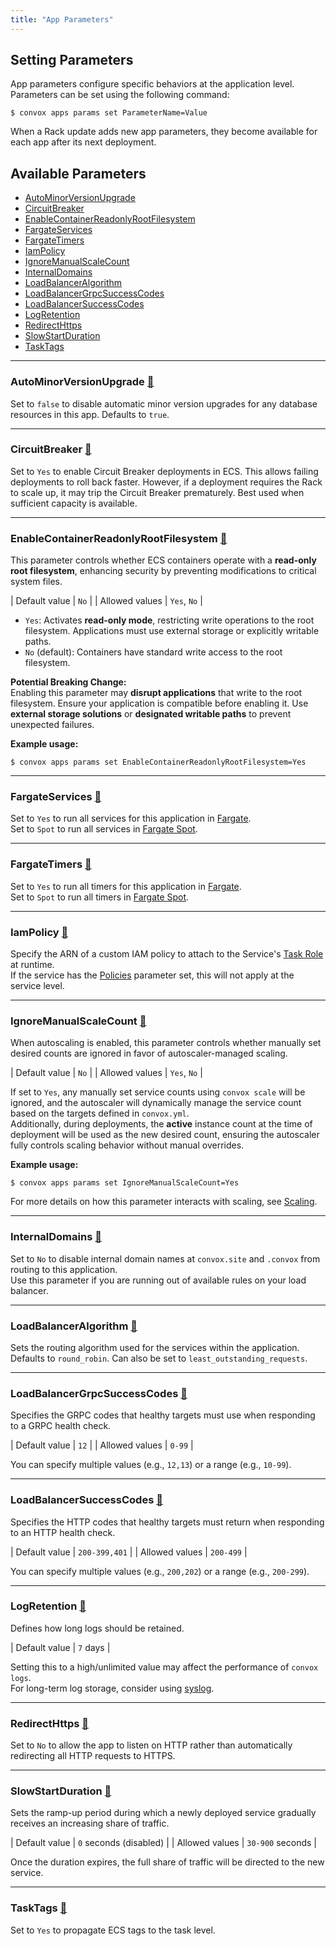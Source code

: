```yaml
---
title: "App Parameters"
---
```


## Setting Parameters

App parameters configure specific behaviors at the application level. Parameters can be set using the following command:

```
$ convox apps params set ParameterName=Value
```

<div class="block-callout block-show-callout type-info" markdown="1">
  When a Rack update adds new app parameters, they become available for each app after its next deployment.
</div>

## Available Parameters

- [AutoMinorVersionUpgrade](#autominorversionupgrade)
- [CircuitBreaker](#circuitbreaker)
- [EnableContainerReadonlyRootFilesystem](#enablecontainerreadonlyrootfilesystem)
- [FargateServices](#fargateservices)
- [FargateTimers](#fargatetimers)
- [IamPolicy](#iampolicy)
- [IgnoreManualScaleCount](#ignoremanualscalecount)
- [InternalDomains](#internaldomains)
- [LoadBalancerAlgorithm](#loadbalanceralgorithm)
- [LoadBalancerGrpcSuccessCodes](#loadbalancergrpcsuccesscodes)
- [LoadBalancerSuccessCodes](#loadbalancersuccesscodes)
- [LogRetention](#logretention)
- [RedirectHttps](#redirecthttps)
- [SlowStartDuration](#slowstartduration)
- [TaskTags](#tasktags)

---

### <a name="autominorversionupgrade"></a>AutoMinorVersionUpgrade <a href="#autominorversionupgrade" title="Copy link">🔗</a>

Set to `false` to disable automatic minor version upgrades for any database resources in this app. Defaults to `true`.

---

### <a name="circuitbreaker"></a>CircuitBreaker <a href="#circuitbreaker" title="Copy link">🔗</a>

Set to `Yes` to enable Circuit Breaker deployments in ECS. This allows failing deployments to roll back faster. However, if a deployment requires the Rack to scale up, it may trip the Circuit Breaker prematurely. Best used when sufficient capacity is available.

---

### <a name="enablecontainerreadonlyrootfilesystem"></a>EnableContainerReadonlyRootFilesystem <a href="#enablecontainerreadonlyrootfilesystem" title="Copy link">🔗</a>

This parameter controls whether ECS containers operate with a **read-only root filesystem**, enhancing security by preventing modifications to critical system files.

| Default value  | `No` |
| Allowed values | `Yes`, `No` |

- `Yes`: Activates **read-only mode**, restricting write operations to the root filesystem. Applications must use external storage or explicitly writable paths.
- `No` (default): Containers have standard write access to the root filesystem.

**Potential Breaking Change:**  
Enabling this parameter may **disrupt applications** that write to the root filesystem. Ensure your application is compatible before enabling it. Use **external storage solutions** or **designated writable paths** to prevent unexpected failures.

**Example usage:**
```
$ convox apps params set EnableContainerReadonlyRootFilesystem=Yes
```

---

### <a name="fargateservices"></a>FargateServices <a href="#fargateservices" title="Copy link">🔗</a>

Set to `Yes` to run all services for this application in [Fargate](https://aws.amazon.com/fargate/).  
Set to `Spot` to run all services in [Fargate Spot](https://aws.amazon.com/blogs/aws/aws-fargate-spot-now-generally-available/).

---

### <a name="fargatetimers"></a>FargateTimers <a href="#fargatetimers" title="Copy link">🔗</a>

Set to `Yes` to run all timers for this application in [Fargate](https://aws.amazon.com/fargate/).  
Set to `Spot` to run all timers in [Fargate Spot](https://aws.amazon.com/blogs/aws/aws-fargate-spot-now-generally-available/).

---

### <a name="iampolicy"></a>IamPolicy <a href="#iampolicy" title="Copy link">🔗</a>

Specify the ARN of a custom IAM policy to attach to the Service's [Task Role](https://docs.aws.amazon.com/AmazonECS/latest/developerguide/task-iam-roles.html) at runtime.  
If the service has the [Policies](/application/services) parameter set, this will not apply at the service level.

---

### <a name="ignoremanualscalecount"></a>IgnoreManualScaleCount <a href="#ignoremanualscalecount" title="Copy link">🔗</a>

When autoscaling is enabled, this parameter controls whether manually set desired counts are ignored in favor of autoscaler-managed scaling.

| Default value  | `No` |
| Allowed values | `Yes`, `No` |

If set to `Yes`, any manually set service counts using `convox scale` will be ignored, and the autoscaler will dynamically manage the service count based on the targets defined in `convox.yml`.  
Additionally, during deployments, the **active** instance count at the time of deployment will be used as the new desired count, ensuring the autoscaler fully controls scaling behavior without manual overrides.

**Example usage:**
```
$ convox apps params set IgnoreManualScaleCount=Yes
```

For more details on how this parameter interacts with scaling, see [Scaling](/deployment/scaling).

---

### <a name="internaldomains"></a>InternalDomains <a href="#internaldomains" title="Copy link">🔗</a>

Set to `No` to disable internal domain names at `convox.site` and `.convox` from routing to this application.  
Use this parameter if you are running out of available rules on your load balancer.

---

### <a name="loadbalanceralgorithm"></a>LoadBalancerAlgorithm <a href="#loadbalanceralgorithm" title="Copy link">🔗</a>

Sets the routing algorithm used for the services within the application.  
Defaults to `round_robin`. Can also be set to `least_outstanding_requests`.

---

### <a name="loadbalancergrpcsuccesscodes"></a>LoadBalancerGrpcSuccessCodes <a href="#loadbalancergrpcsuccesscodes" title="Copy link">🔗</a>

Specifies the GRPC codes that healthy targets must use when responding to a GRPC health check.

| Default value  | `12` |
| Allowed values | `0-99` |

You can specify multiple values (e.g., `12,13`) or a range (e.g., `10-99`).

---

### <a name="loadbalancersuccesscodes"></a>LoadBalancerSuccessCodes <a href="#loadbalancersuccesscodes" title="Copy link">🔗</a>

Specifies the HTTP codes that healthy targets must return when responding to an HTTP health check.

| Default value  | `200-399,401` |
| Allowed values | `200-499` |

You can specify multiple values (e.g., `200,202`) or a range (e.g., `200-299`).

---

### <a name="logretention"></a>LogRetention <a href="#logretention" title="Copy link">🔗</a>

Defines how long logs should be retained.

| Default value  | `7` days |

Setting this to a high/unlimited value may affect the performance of `convox logs`.  
For long-term log storage, consider using [syslog](/deployment/syslogs).

---

### <a name="redirecthttps"></a>RedirectHttps <a href="#redirecthttps" title="Copy link">🔗</a>

Set to `No` to allow the app to listen on HTTP rather than automatically redirecting all HTTP requests to HTTPS.

---

### <a name="slowstartduration"></a>SlowStartDuration <a href="#slowstartduration" title="Copy link">🔗</a>

Sets the ramp-up period during which a newly deployed service gradually receives an increasing share of traffic.

| Default value  | `0` seconds (disabled) |
| Allowed values | `30-900` seconds |

Once the duration expires, the full share of traffic will be directed to the new service.

---

### <a name="tasktags"></a>TaskTags <a href="#tasktags" title="Copy link">🔗</a>

Set to `Yes` to propagate ECS tags to the task level.
